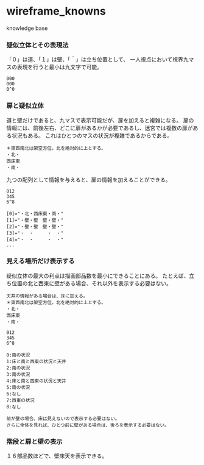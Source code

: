 # wireframe_knowns
knowledge base
### 疑似立体とその表現法
「０」は道、「１」は壁、「＾」は立ち位置として、
一人視点において視界九マスの表現を行うと最小は九文字で可能。
```
000
000
0^0
```

### 扉と疑似立体
道と壁だけであると、九マスで表示可能だが、扉を加えると複雑になる。
扉の情報には、前後左右、どこに扉があるかが必要であるし、迷宮では複数の扉がある状況もある。
これはひとつのマスの状況が複雑であるからである。
```
＊東西南北は架空方位。北を絶対的に上とする。
・北・
西床東
・南・
```
九つの配列として情報を与えると、扉の情報を加えることができる。
```
012
345
6^8

[0]="・北・西床東・南・"
[1]="・壁・壁　壁・壁・"
[2]="・壁・壁　壁・壁・"
[3]="・　・　　　・　・"
[4]="・　・　　　・　・"
...
```

### 見える場所だけ表示する
疑似立体の最大の利点は描画部品数を最小にできることにある。
たとえば、立ち位置の北と西東に壁がある場合、それ以外を表示する必要はない。
```
天井の情報がある場合は、床に加える。
＊東西南北は架空方位。北を絶対的に上とする。
・北・
西床東
・南・

012
345
6^8

0:南の状況
1:床と南と西東の状況と天井
2:南の状況
3:南の状況
4:床と南と西東の状況と天井
5:南の状況
6:なし
7:西東の状況
8:なし

前が壁の場合、床は見えないので表示する必要はない。
さらに全体を見れば、ひとつ前に壁がある場合は、後ろを表示する必要はない。
```

### 階段と扉と壁の表示
１６部品数ほどで、壁床天を表示できる。



